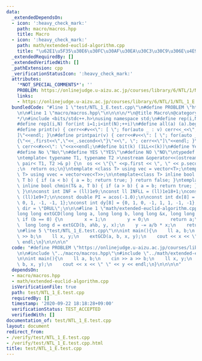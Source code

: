 ```yaml
---
data:
  _extendedDependsOn:
  - icon: ':heavy_check_mark:'
    path: macro/macros.hpp
    title: Macro
  - icon: ':heavy_check_mark:'
    path: math/extended-euclid-algorithm.cpp
    title: "\u62E1\u5F35\u30E6\u30FC\u30AF\u30EA\u30C3\u30C9\u306E\u4E92\u9664\u6CD5"
  _extendedRequiredBy: []
  _extendedVerifiedWith: []
  _pathExtension: cpp
  _verificationStatusIcon: ':heavy_check_mark:'
  attributes:
    '*NOT_SPECIAL_COMMENTS*': ''
    PROBLEM: https://onlinejudge.u-aizu.ac.jp/courses/library/6/NTL/1/NTL_1_E
    links:
    - https://onlinejudge.u-aizu.ac.jp/courses/library/6/NTL/1/NTL_1_E
  bundledCode: "#line 1 \"test/NTL_1_E.test.cpp\"\n#define PROBLEM \"https://onlinejudge.u-aizu.ac.jp/courses/library/6/NTL/1/NTL_1_E\"\
    \n\n#line 1 \"macro/macros.hpp\"\n\n\n\n/*\n@title Macro\n@category template\n\
    */\n#include <bits/stdc++.h>\nusing namespace std;\n#define rep(i,N) for(int i=0;i<int(N);++i)\n\
    #define rep1(i,N) for(int i=1;i<int(N);++i)\n#define all(a) (a).begin(),(a).end()\n\
    #define print(v) { cerr<<#v<<\": [ \"; for(auto _ : v) cerr<<_<<\", \"; cerr<<\"\
    ]\"<<endl; }\n#define printpair(v) { cerr<<#v<<\": [ \"; for(auto _ : v) cerr<<\"\
    {\"<<_.first<<\",\"<<_.second<<\"}\"<<\", \"; cerr<<\"]\"<<endl; }\n#define dump(x)\
    \ cerr<<#x<<\": \"<<x<<endl;\n#define bit(k) (1LL<<(k))\n#define Yes \"Yes\"\n\
    #define No \"No\"\n#define YES \"YES\"\n#define NO \"NO\"\ntypedef long long ll;\n\
    \ntemplate< typename T1, typename T2 >\nostream &operator<<(ostream &os, const\
    \ pair< T1, T2 >& p) {\n  os << \"{\" <<p.first << \", \" << p.second << \"}\"\
    ;\n  return os;\n}\ntemplate <class T> using vec = vector<T>;\ntemplate <class\
    \ T> using vvec = vector<vec<T>>;\n\ntemplate<class T> inline bool chmax(T& a,\
    \ T b) { if (a < b) { a = b; return true; } return false; }\ntemplate<class T>\
    \ inline bool chmin(T& a, T b) { if (a > b) { a = b; return true; } return false;\
    \ }\n\nconst int INF = (ll)1e9;\nconst ll INFLL = (ll)1e18+1;\nconst ll MOD =\
    \ (ll)1e9+7;\n\nconst double PI = acos(-1.0);\n\nconst int dx[8] = {1, 0, -1,\
    \ 0, 1, -1, -1, 1};\nconst int dy[8] = {0, 1, 0, -1, 1, 1, -1, -1};\nconst string\
    \ dir = \"DRUL\";\n\n\n#line 1 \"math/extended-euclid-algorithm.cpp\"\n\n\n\n\
    long long extGCD(long long a, long long b, long long &x, long long &y) {\n   \
    \ if (b == 0) {\n        x = 1;\n        y = 0;\n        return a;\n    }\n  \
    \  long long d = extGCD(b, a%b, y, x);\n    y -= a/b * x;\n    return d;\n}\n\n\
    \n#line 5 \"test/NTL_1_E.test.cpp\"\n\nint main(){\n    ll a, b;\n    cin >> a\
    \ >> b;\n    ll x, y;\n    extGCD(a, b, x, y);\n    cout << x << \" \" << y <<\
    \ endl;\n}\n\n\n\n"
  code: "#define PROBLEM \"https://onlinejudge.u-aizu.ac.jp/courses/library/6/NTL/1/NTL_1_E\"\
    \n\n#include \"../macro/macros.hpp\"\n#include \"../math/extended-euclid-algorithm.cpp\"\
    \n\nint main(){\n    ll a, b;\n    cin >> a >> b;\n    ll x, y;\n    extGCD(a,\
    \ b, x, y);\n    cout << x << \" \" << y << endl;\n}\n\n\n\n"
  dependsOn:
  - macro/macros.hpp
  - math/extended-euclid-algorithm.cpp
  isVerificationFile: true
  path: test/NTL_1_E.test.cpp
  requiredBy: []
  timestamp: '2020-09-22 18:18:28+09:00'
  verificationStatus: TEST_ACCEPTED
  verifiedWith: []
documentation_of: test/NTL_1_E.test.cpp
layout: document
redirect_from:
- /verify/test/NTL_1_E.test.cpp
- /verify/test/NTL_1_E.test.cpp.html
title: test/NTL_1_E.test.cpp
---
```

